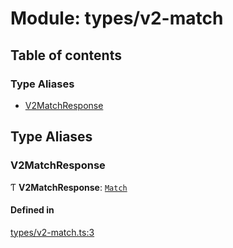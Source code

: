 # Module: types/v2-match

## Table of contents

### Type Aliases

- [V2MatchResponse](types_v2_match.md#v2matchresponse)

## Type Aliases

### V2MatchResponse

Ƭ **V2MatchResponse**: [`Match`](../interfaces/types_v3_matches.Match.md)

#### Defined in

[types/v2-match.ts:3](https://github.com/jameslinimk/unofficial-valorant-api/blob/1def087/package/src/types/v2-match.ts#L3)
